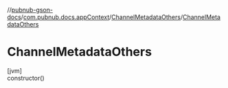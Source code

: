 //[pubnub-gson-docs](../../../index.md)/[com.pubnub.docs.appContext](../index.md)/[ChannelMetadataOthers](index.md)/[ChannelMetadataOthers](-channel-metadata-others.md)

# ChannelMetadataOthers

[jvm]\
constructor()

